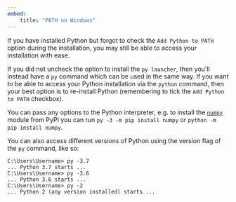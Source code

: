```yaml
---
embed:
    title: "PATH on Windows"
---
```

If you have installed Python but forgot to check the `Add Python to PATH` option during the installation, you may still be able to access your installation with ease.

If you did not uncheck the option to install the `py launcher`, then you'll instead have a `py` command which can be used in the same way. If you want to be able to access your Python installation via the `python` command, then your best option is to re-install Python (remembering to tick the `Add Python to PATH` checkbox).

You can pass any options to the Python interpreter, e.g. to install the [`numpy`](https://pypi.org/project/numpy/) module from PyPI you can run `py -3 -m pip install numpy` or `python -m pip install numpy`.

You can also access different versions of Python using the version flag of the `py` command, like so:
```
C:\Users\Username> py -3.7
... Python 3.7 starts ...
C:\Users\Username> py -3.6
... Python 3.6 starts ...
C:\Users\Username> py -2
... Python 2 (any version installed) starts ...
```

